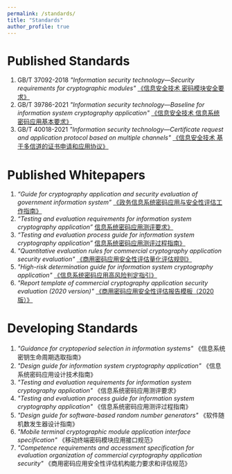 ```yaml
---
permalink: /standards/
title: "Standards"
author_profile: true
---
```


Published Standards
======
1. GB/T 37092-2018 *"Information security technology—Security requirements for cryptographic modules"* [《信息安全技术 密码模块安全要求》](http://openstd.samr.gov.cn/bzgk/gb/newGbInfo?hcno=91CF88FCE66F0F057DED0272AC726657)
1. GB/T 39786-2021 *"Information security technology—Baseline for information system cryptography application"* [《信息安全技术 信息系统密码应用基本要求》](http://openstd.samr.gov.cn/bzgk/gb/newGbInfo?hcno=53282C88712CE157043B7A2C590278FC)
1. GB/T 40018-2021 *"Information security technology—Certificate request and application protocol based on multiple channels"* [《信息安全技术 基于多信道的证书申请和应用协议》](http://openstd.samr.gov.cn/bzgk/gb/newGbInfo?hcno=BE06BC25AF2EC422E3858B8555E56DAF)

Published Whitepapers 
======
1. *“Guide for cryptography application and security evaluation of government information system”* [《政务信息系统密码应用与安全性评估工作指南》](http://www.gov.cn/xinwen/2020-09/24/content_5546655.htm)
1. *“Testing and evaluation requirements for information system cryptography application”* [信息系统密码应用测评要求》](https://www.oscca.gov.cn/sca/xwdt/2020-12/08/1060792/files/d2f1665e78bb4c658ca06bfaaa16eae1.pdf)
1. *“Testing and evaluation process guide for information system cryptography application”* [信息系统密码应用测评过程指南》](https://www.oscca.gov.cn/sca/xwdt/2020-12/08/1060792/files/f84f69611d764ab8be17ea1be3332b5b.pdf)
1. *"Quantitative evaluation rules for commercial cryptography application security evaluation"* [《商用密码应用安全性评估量化评估规则》](https://www.oscca.gov.cn/sca/xwdt/2020-12/08/1060792/files/b3efec60b86b47788c2eee258fd904eb.pdf)
1. *"High-risk determination guide for information system cryptography application"* [《信息系统密码应用高风险判定指引》](https://www.oscca.gov.cn/sca/xwdt/2020-12/08/1060792/files/c45eb79325bd44e2a768c90527261d30.pdf)
1. *"Report template of commercial cryptography application security evaluation (2020 version)"* [《商用密码应用安全性评估报告模板（2020版）》](https://www.oscca.gov.cn/sca/xwdt/2020-12/08/1060792/files/7ff1dcf8091c4f1d88b9353874ab4911.docx)

Developing Standards
======
1. *"Guidance for cryptoperiod selection in information systems"* 《信息系统密钥生命周期选取指南》
1. *"Design guide for information system cryptography application"* 《信息系统密码应用设计技术指南》
1. *"Testing and evaluation requirements for information system cryptography application"* 《信息系统密码应用测评要求》
1. *"Testing and evaluation process guide for information system cryptography application"*  《信息系统密码应用测评过程指南》
1. *"Design guide for software-based random number generators"* 《软件随机数发生器设计指南》
1. *"Mobile terminal cryptographic module application interface specification"* 《移动终端密码模块应用接口规范》
1. *"Competence requirements and accessment specification for evaluation organization of commercial cyrptography application security"* 《商用密码应用安全性评估机构能力要求和评估规范》 



